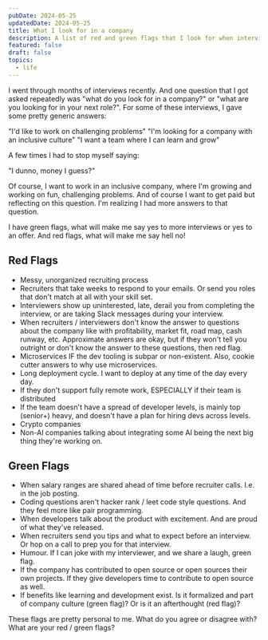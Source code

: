 ```yaml
---
pubDate: 2024-05-25
updatedDate: 2024-05-25
title: What I look for in a company
description: A list of red and green flags that I look for when interviewing at a company
featured: false
draft: false
topics:
  - life
---
```

I went through months of interviews recently. And one question that I got asked repeatedly was "what do you look for in a company?" or "what are you looking for in your next role?". For some of these interviews, I gave some pretty generic answers:

"I'd like to work on challenging problems"
"I'm looking for a company with an inclusive culture"
"I want a team where I can learn and grow"

A few times I had to stop myself saying:

"I dunno, money I guess?"

Of course, I want to work in an inclusive company, where I'm growing and working on fun, challenging problems. And of course I want to get paid but reflecting on this question. I'm realizing I had more answers to that question. 

I have green flags, what will make me say yes to more interviews or yes to an offer. And red flags, what will make me say hell no!

## Red Flags

- Messy, unorganized recruiting process
- Recruiters that take weeks to respond to your emails. Or send you roles that don't match at all with your skill set. 
- Interviewers show up uninterested, late, derail you from completing the interview, or are taking Slack messages during your interview.
- When recruiters / interviewers don't know the answer to questions about the company like with profitability, market fit, road map, cash runway, etc. Approximate answers are okay, but if they won't tell you outright or don't know the answer to these questions, then red flag. 
- Microservices IF the dev tooling is subpar or non-existent. Also, cookie cutter answers to why use microservices.
- Long deployment cycle. I want to deploy at any time of the day every day. 
- If they don't support fully remote work, ESPECIALLY if their team is distributed
- If the team doesn't have a spread of developer levels, is mainly top (senior+) heavy, and doesn't have a plan for hiring devs across levels.
- Crypto companies
- Non-AI companies talking about integrating some AI being the next big thing they're working on.

## Green Flags

- When salary ranges are shared ahead of time before recruiter calls. I.e. in the job posting. 
- Coding questions aren't hacker rank / leet code style questions. And they feel more like pair programming.
- When developers talk about the product with excitement. And are proud of what they've released.
- When recruiters send you tips and what to expect before an interview. Or hop on a call to prep you for that interview.
- Humour. If I can joke with my interviewer, and we share a laugh, green flag. 
- If the company has contributed to open source or open sources their own projects. If they give developers time to contribute to open source as well.
- If benefits like learning and development exist. Is it formalized and part of company culture (green flag)? Or is it an afterthought (red flag)?

These flags are pretty personal to me. What do you agree or disagree with? What are your red / green flags?